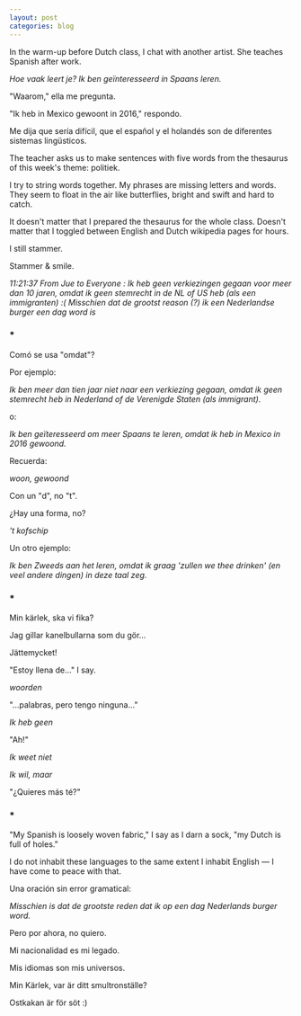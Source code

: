 ```yaml
---
layout: post
categories: blog
---
```


In the warm-up before Dutch class, I chat with another artist. She teaches Spanish after work.

_Hoe vaak leert je? Ik ben geïnteresseerd in Spaans leren._

"Waarom," ella me pregunta.

"Ik heb in Mexico gewoont in 2016," respondo. 

Me dija que sería difícil, que el español y el holandés son de diferentes sistemas lingüsticos.

The teacher asks us to make sentences with five words from the thesaurus of this week's theme: politiek.

I try to string words together. My phrases are missing letters and words. They seem to float in the air like butterflies, bright and swift and hard to catch. 

It doesn't matter that I prepared the thesaurus for the whole class. Doesn't matter that I toggled between English and Dutch wikipedia pages for hours.

I still stammer.

Stammer & smile.

_11:21:37 From Jue to Everyone : Ik heb geen verkiezingen gegaan voor meer dan 10 jaren, omdat ik geen stemrecht in de NL of US heb (als een immigranten) :( Misschien dat de grootst reason (?) ik een Nederlandse burger een dag word is_

### *

Comó se usa "omdat"?

Por ejemplo:

 _Ik ben meer dan tien jaar niet naar een verkiezing gegaan, omdat ik geen stemrecht heb in Nederland of de Verenigde Staten (als immigrant)._

o:

_Ik ben geïteresseerd om meer Spaans te leren, omdat ik heb in Mexico in 2016 gewoond._

Recuerda:

_woon, gewoond_

Con un "d", no "t". 

¿Hay una forma, no?

_'t kofschip_

Un otro ejemplo:

_Ik ben Zweeds aan het leren, omdat ik graag 'zullen we thee drinken' (en veel andere dingen) in deze taal zeg._

### *

Min kärlek, ska vi fika?

Jag gillar kanelbullarna som du gör...

Jättemycket!

"Estoy llena de..." I say.

_woorden_

"...palabras, pero tengo ninguna..."

_Ik heb geen_

"Ah!"

_Ik weet niet_

_Ik wil, maar_

"¿Quieres más té?"

### *

"My Spanish is loosely woven fabric," I say as I darn a sock, "my Dutch is full of holes."

I do not inhabit these languages to the same extent I inhabit English — I have come to peace with that.

Una oración sin error gramatical:

_Misschien is dat de grootste reden dat ik op een dag Nederlands burger word._

Pero por ahora, no quiero. 

Mi nacionalidad es mi legado. 

Mis idiomas son mis universos.

Min Kärlek, var är ditt smultronställe?

Ostkakan är för söt :)
